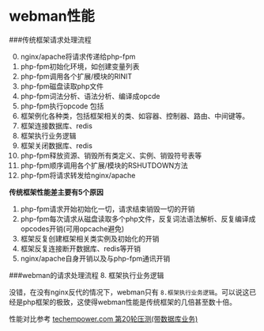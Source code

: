 # webman性能


###传统框架请求处理流程

0. nginx/apache将请求传递给php-fpm
1. php-fpm初始化环境，如创建变量列表
2. php-fpm调用各个扩展/模块的RINIT
3. php-fpm磁盘读取php文件
4. php-fpm词法分析、语法分析、编译成opcde
5. php-fpm执行opcode 包括
6. 框架例化各种类，包括框架相关的类、如容器、控制器、路由、中间键等。
7. 框架连接数据库、redis
8. 框架执行业务逻辑
9. 框架关闭数据库、redis
10. php-fpm释放资源、销毁所有类定义、实例、销毁符号表等
11. php-fpm顺序调用各个扩展/模块的RSHUTDOWN方法
12. php-fpm将请求转发给nginx/apache

**传统框架性能差主要有5个原因**
1. php-fpm请求开始初始化一切，请求结束销毁一切的开销
2. php-fpm每次请求从磁盘读取多个php文件，反复词法语法解析、反复编译成opcodes开销(可用opcache避免)
3. 框架反复创建框架相关类实例及初始化的开销
4. 框架反复连接断开数据库、redis等开销
5. nginx/apache自身开销以及与php-fpm通讯开销


###webman的请求处理流程
8. 框架执行业务逻辑

没错，在没有nginx反代的情况下，webman只有 `8.框架执行业务逻辑`。可以说这已经是php框架的极致，这使得webman性能是传统框架的几倍甚至数十倍。

性能对比参考 [techempower.com 第20轮压测(带数据库业务)](https://www.techempower.com/benchmarks/#section=data-r20&hw=ph&test=db&l=zik073-sf&a=2)

